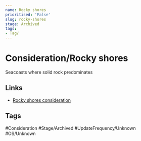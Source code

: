 ```yaml
---
name: Rocky shores
prioritised: 'False'
slug: rocky-shores
stage: Archived
tags:
- Tag/
---
```


# Consideration/Rocky shores

Seacoasts where solid rock predominates

## Links

* [Rocky shores consideration](https://design.planning.data.gov.uk/planning-consideration/rocky-shores)

## Tags

#Consideration #Stage/Archived #UpdateFrequency/Unknown #OS/Unknown